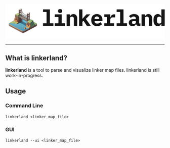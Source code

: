 <div align="center">
<picture align="center">
  <source media="(prefers-color-scheme: dark)" srcset="./.github/images/logo-dark.png" width="500px;">
  <img alt="linkerland logo in light" src="./.github/images/logo-light.png">
</picture>
</div>

---

## What is linkerland?

**linkerland** is a tool to parse and visualize linker map files. linkerland is still work-in-progress.

## Usage

### Command Line

```shell
linkerland <linker_map_file>
```

### GUI

```shell
linkerland --ui <linker_map_file>
```
